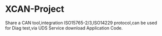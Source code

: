 # XCAN-Project
Share a CAN tool,integration ISO15765-2/3,ISO14229 protocol,can be used for Diag test,via UDS Service download Application Code.
